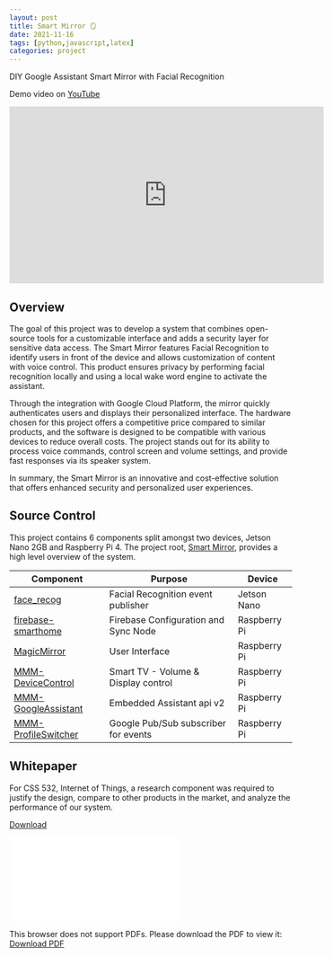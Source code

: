 ```yaml
---
layout: post
title: Smart Mirror 🪞
date: 2021-11-16
tags: [python,javascript,latex]
categories: project
---
```

DIY Google Assistant Smart Mirror with Facial Recognition

Demo video on [YouTube](https://www.youtube-nocookie.com/embed/5QshXc3VS9g?si=4Gim9wFBZNtskzex)


<iframe width="560" height="315" src="https://www.youtube-nocookie.com/embed/5QshXc3VS9g?si=4Gim9wFBZNtskzex" title="YouTube video player" frameborder="0" allow="accelerometer; autoplay; clipboard-write; encrypted-media; gyroscope; picture-in-picture; web-share" allowfullscreen></iframe>

## Overview

The goal of this project was to develop a system that combines open-source tools for a customizable interface and adds a security layer for sensitive data access. The Smart Mirror features Facial Recognition to identify users in front of the device and allows customization of content with voice control. This product ensures privacy by performing facial recognition locally and using a local wake word engine to activate the assistant.

Through the integration with Google Cloud Platform, the mirror quickly authenticates users and displays their personalized interface. The hardware chosen for this project offers a competitive price compared to similar products, and the software is designed to be compatible with various devices to reduce overall costs. The project stands out for its ability to process voice commands, control screen and volume settings, and provide fast responses via its speaker system.

In summary, the Smart Mirror is an innovative and cost-effective solution that offers enhanced security and personalized user experiences.

## Source Control

This project contains 6 components split amongst two devices, Jetson Nano 2GB and Raspberry Pi 4. The project root, [Smart Mirror](https://github.com/jeffmur/Smart-Mirror), provides a high level overview of the system.

| Component | Purpose | Device
| --- | --- | --- |
| [face_recog](https://github.com/jeffmur/Smart-Mirror/tree/main/face_recog) | Facial Recognition event publisher | Jetson Nano
| [firebase-smarthome](https://github.com/jeffmur/Smart-Mirror/tree/main/firebase-smarthome) | Firebase Configuration and Sync Node | Raspberry Pi
| [MagicMirror](https://github.com/MichMich/MagicMirror) | User Interface | Raspberry Pi
| [MMM-DeviceControl](https://github.com/jeffmur/MMM-DeviceControl) | Smart TV - Volume & Display control | Raspberry Pi
| [MMM-GoogleAssistant](https://github.com/jeffmur/MMM-GoogleAssistant) | Embedded Assistant api v2 | Raspberry Pi
| [MMM-ProfileSwitcher](https://github.com/jeffmur/MMM-ProfileSwitcher) | Google Pub/Sub subscriber for events | Raspberry Pi


## Whitepaper
For CSS 532, Internet of Things, a research component was required to justify the design, compare to other products in the market, and analyze the performance of our system.

[Download](/assets/pdf/smart-mirror.pdf)

<object data="/assets/pdf/smart-mirror.pdf" type="application/pdf" width="800px" height="800px">
    <embed src="/assets/pdf/smart-mirror.pdf" type="application/pdf">
        <p>This browser does not support PDFs. Please download the PDF to view it: <a href="/assets/pdf/smart-mirror.pdf">Download PDF</a></p>
    </embed>
</object>
